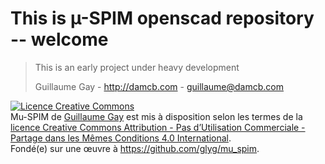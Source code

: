 # This is µ-SPIM openscad repository -- welcome

> This is an early project under heavy development
>
> Guillaume Gay - http://damcb.com - guillaume@damcb.com


<a rel="license" href="http://creativecommons.org/licenses/by-nc-sa/4.0/"><img alt="Licence Creative Commons" style="border-width:0" src="https://i.creativecommons.org/l/by-nc-sa/4.0/88x31.png" /></a><br /><span xmlns:dct="http://purl.org/dc/terms/" property="dct:title">Mu-SPIM</span> de <a xmlns:cc="http://creativecommons.org/ns#" href="http://damcb.com" property="cc:attributionName" rel="cc:attributionURL">Guillaume Gay</a> est mis à disposition selon les termes de la <a rel="license" href="http://creativecommons.org/licenses/by-nc-sa/4.0/">licence Creative Commons Attribution - Pas d’Utilisation Commerciale - Partage dans les Mêmes Conditions 4.0 International</a>.<br />Fondé(e) sur une œuvre à <a xmlns:dct="http://purl.org/dc/terms/" href="https://github.com/glyg/mu_spim" rel="dct:source">https://github.com/glyg/mu_spim</a>.
